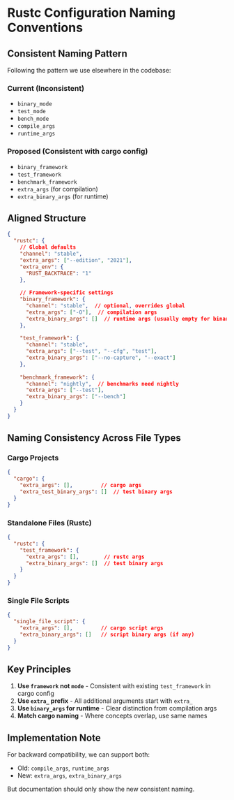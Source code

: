 # Rustc Configuration Naming Conventions

## Consistent Naming Pattern

Following the pattern we use elsewhere in the codebase:

### Current (Inconsistent)
- `binary_mode`
- `test_mode`  
- `bench_mode`
- `compile_args`
- `runtime_args`

### Proposed (Consistent with cargo config)
- `binary_framework`
- `test_framework`
- `benchmark_framework`
- `extra_args` (for compilation)
- `extra_binary_args` (for runtime)

## Aligned Structure

```json
{
  "rustc": {
    // Global defaults
    "channel": "stable",
    "extra_args": ["--edition", "2021"],
    "extra_env": {
      "RUST_BACKTRACE": "1"
    },
    
    // Framework-specific settings
    "binary_framework": {
      "channel": "stable",  // optional, overrides global
      "extra_args": ["-O"],  // compilation args
      "extra_binary_args": []  // runtime args (usually empty for binaries)
    },
    
    "test_framework": {
      "channel": "stable",
      "extra_args": ["--test", "--cfg", "test"],  
      "extra_binary_args": ["--no-capture", "--exact"]
    },
    
    "benchmark_framework": {
      "channel": "nightly",  // benchmarks need nightly
      "extra_args": ["--test"],
      "extra_binary_args": ["--bench"]
    }
  }
}
```

## Naming Consistency Across File Types

### Cargo Projects
```json
{
  "cargo": {
    "extra_args": [],         // cargo args
    "extra_test_binary_args": []  // test binary args
  }
}
```

### Standalone Files (Rustc)
```json
{
  "rustc": {
    "test_framework": {
      "extra_args": [],        // rustc args
      "extra_binary_args": []  // test binary args
    }
  }
}
```

### Single File Scripts
```json
{
  "single_file_script": {
    "extra_args": [],         // cargo script args
    "extra_binary_args": []   // script binary args (if any)
  }
}
```

## Key Principles

1. **Use `framework` not `mode`** - Consistent with existing `test_framework` in cargo config
2. **Use `extra_` prefix** - All additional arguments start with `extra_`
3. **Use `binary_args` for runtime** - Clear distinction from compilation args
4. **Match cargo naming** - Where concepts overlap, use same names

## Implementation Note

For backward compatibility, we can support both:
- Old: `compile_args`, `runtime_args`
- New: `extra_args`, `extra_binary_args`

But documentation should only show the new consistent naming.